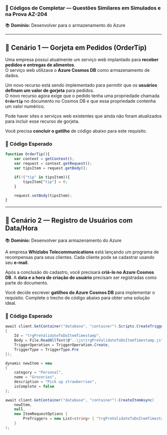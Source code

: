 ### 🧩 Códigos de Completar — Questões Similares em Simulados e na Prova AZ-204

📚 **Domínio:** Desenvolver para o armazenamento do Azure  

---

## 🔹 Cenário 1 — Gorjeta em Pedidos (OrderTip)

Uma empresa possui atualmente um serviço web implantado para **receber pedidos e entregas de alimentos**.  
O serviço web utilizava o **Azure Cosmos DB** como armazenamento de dados.  

Um novo recurso está sendo implementado para permitir que os **usuários definam um valor de gorjeta** para pedidos.  
O novo recurso agora exige que o pedido tenha uma propriedade chamada **`Ordertip`** no documento no Cosmos DB e que essa propriedade contenha um valor numérico.  

Pode haver sites e serviços web existentes que ainda não foram atualizados para incluir esse recurso de gorjeta.  

Você precisa **concluir o gatilho** de código abaixo para este requisito.  

### 🧪 Código Esperado
```javascript
function OrderTip(){
    var context = getContext();
    var request = context.getRequest();
    var tipsItem = request.getBody();

    if(!("tip" in tipsItem)){
        tipsItem["tip"] = 0;
    }

    request.setBody(tipsItem);
}
```

---

## 🔹 Cenário 2 — Registro de Usuários com Data/Hora

📚 **Domínio:** Desenvolver para armazenamento do Azure

A empresa **Whizlabs Telecommunications** está lançando um programa de recompensas para seus clientes.
Cada cliente pode se cadastrar usando seu **e-mail**.

Após a conclusão do cadastro, você precisará **criá-lo no Azure Cosmos DB**.
A **data e a hora de criação do usuário** precisam ser registradas como parte do documento.

Você decide escrever **gatilhos do Azure Cosmos DB** para implementar o requisito.
Complete o trecho de código abaixo para obter uma solução ideal.

### 🧪 Código Esperado

```csharp
await client.GetContainer("database", "container").Scripts.CreateTriggerAsync(new TriggerProperties
{
    Id = "trgPreValidateToDoItemTimestamp",
    Body = File.ReadAllText(@"..\js\trgPreValidateToDoItemTimestamp.js"),
    TriggerOperation = TriggerOperation.Create,
    TriggerType = TriggerType.Pre
});

dynamic newItem = new
{
    category = "Personal",
    name = "Groceries",
    description = "Pick up strawberries",
    isComplete = false
};

await client.GetContainer("database", "container").CreateItemAsync(
    newItem, 
    null, 
    new ItemRequestOptions { 
        PreTriggers = new List<string> { "trgPreValidateToDoItemTimestamp" } 
    }
);
```